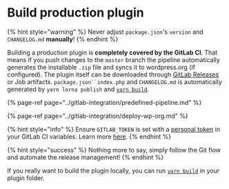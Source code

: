 # Build production plugin

{% hint style="warning" %}
Never adjust `package.json`'s `version` and `CHANGELOG.md` **manually**!
{% endhint %}

Building a production plugin is **completely covered by the GitLab CI**. That means if you push changes to the `master` branch the pipeline automatically generates the installable `.zip` file and syncs it to wordpress.org (if configured). The plugin itself can be downloaded through [GitLab Releases](https://docs.gitlab.com/ee/user/project/releases/) or Job artifacts. ` package.json``index.php ` and `CHANGELOG.md` is automatically generated by `yarn lerna publish` and [`yarn build`](../usage/available-commands/plugin.md#build).

{% page-ref page="../gitlab-integration/predefined-pipeline.md" %}

{% page-ref page="../gitlab-integration/deploy-wp-org.md" %}

{% hint style="info" %}
Ensure `GITLAB_TOKEN` is set with a [personal token](https://docs.gitlab.com/ce/user/profile/personal_access_tokens.html) in your GitLab CI variables. Learn more [here](../gitlab-integration/extend-gitlab-ci-pipeline.md#available-variables).
{% endhint %}

{% hint style="success" %}
Nothing more to say, simply follow the Git flow and automate the release management!
{% endhint %}

If you really want to build the plugin locally, you can run [`yarn build`](../usage/available-commands/plugin.md#build) in your plugin folder.

